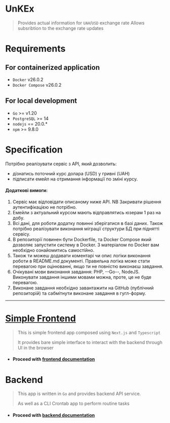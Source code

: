 # UnKEx

> Provides actual information for `UAH`/`USD` exchange rate 
> Allows subsribtion to the exchange rate updates


# Requirements
## For containerized application
- `Docker` v26.0.2
- `Docker Compose` v26.0.2

## For local development
- `Go` >= v1.20
- `PostgreSQL` >= 14
- `nodejs` == 20.0.*
- `npm` >= 9.8.0


# Specification
Потрібно реалізувати сервіс з АРІ, який дозволить:

- дізнатись поточний курс долара (USD) у гривні (UAH)
- підписати емейл на отримання інформації по зміні курсу.

#### Додаткові вимоги:
1. Сервіс має відповідати описаному ниже АРІ. NB Закривати рішення аутентифікацією не потрібно.
2. Eмейли з актуальний курсом мають відправлятись юзерам 1 раз на добу.
3. Всі дані, для роботи додатку повинні зберігатися в базі даних. Також потрібно реалізувати виконання міграції структури БД при піднятті сервісу.
4. В репозиторії повинен бути Dockerfile, та Docker Compose який дозволяє запустити систему в Docker. З матеріалом по Docker вам необхідно ознайомитись самостійно.
5. Також ти можеш додавати коментарі чи опис логіки виконання роботи в README.md документі. Правильна логіка може стати перевагою при оцінюванні, якщо ти не повністю виконаєш завдання.
6. Очікувані мови виконання завдання: PHP, --Go--, NodeJS. Виконувати завдання іншими мовами можна, проте, це не буде перевагою.
7. Виконане завдання необхідно завантажити на GitHub (публічний репозиторій) та сабмітнути виконане завдання в гугл-форму.


---
# [Simple Frontend](frontend/)
> This is simple frontend app composed using `Next.js` and `Typescript`
>
> It provides bare simple interface to interact with the backend through UI in the browser

- #### Proceed with [frontend documentation](frontend/)


# Backend
> This app is written in `Go` and provides backend API service.
>
> As well as a CLI Crontab app to perform routine tasks

- #### Proceed with [backend documentation](backend/)